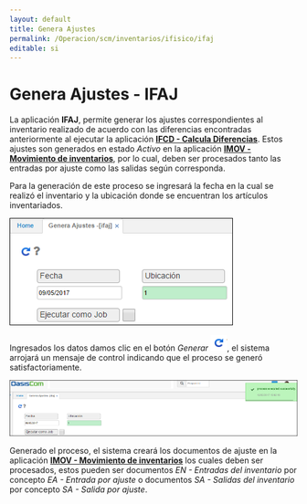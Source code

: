 ```yaml
---
layout: default
title: Genera Ajustes
permalink: /Operacion/scm/inventarios/ifisico/ifaj
editable: si
---
```


# Genera Ajustes - IFAJ

La aplicación **IFAJ**, permite generar los ajustes correspondientes al inventario realizado de acuerdo con las diferencias encontradas anteriormente al ejecutar la aplicación [**IFCD - Calcula Diferencias**](http://docs.oasiscom.com/Operacion/scm/inventarios/ifisico/ifcd). Estos ajustes son generados en estado _Activo_ en la aplicación [**IMOV - Movimiento de inventarios**](http://docs.oasiscom.com/Operacion/scm/inventarios/imovimient/imov#inventario-periódico-e-inventario-cíclico), por lo cual, deben ser procesados tanto las entradas por ajuste como las salidas según corresponda.  

Para la generación de este proceso se ingresará la fecha en la cual se realizó el inventario y la ubicación donde se encuentran los artículos inventariados.  

![](ifaj1.png)

Ingresados los datos damos clic en el botón _Generar_ ![](actualizar.png), el sistema arrojará un mensaje de control indicando que el proceso se generó satisfactoriamente.  

![](ifaj2.png)

Generado el proceso, el sistema creará los documentos de ajuste en la aplicación [**IMOV - Movimiento de inventarios**](http://docs.oasiscom.com/Operacion/scm/inventarios/imovimient/imov#inventario-periódico-e-inventario-cíclico) los cuales deben ser procesados, estos pueden ser documentos _EN - Entradas del inventario_ por concepto _EA - Entrada por ajuste_ o documentos _SA - Salidas del inventario_ por concepto _SA - Salida por ajuste_. 



